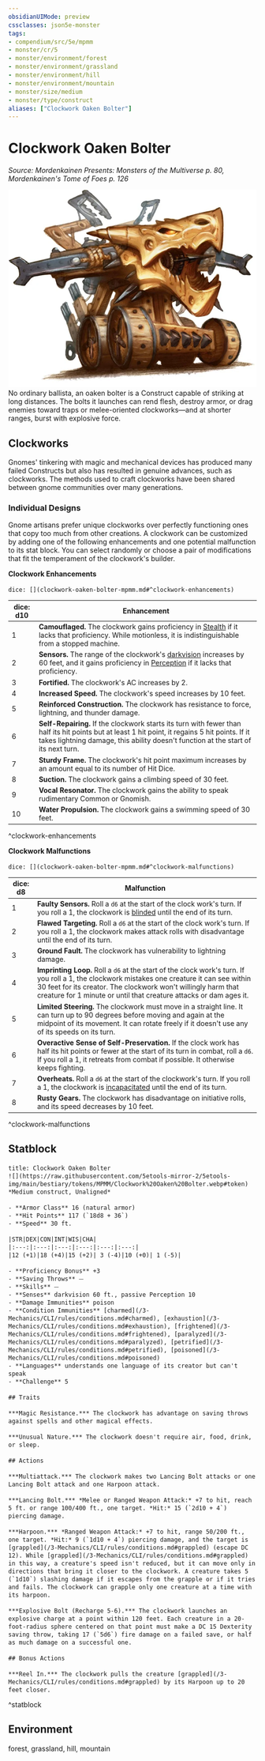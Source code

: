 ```yaml
---
obsidianUIMode: preview
cssclasses: json5e-monster
tags:
- compendium/src/5e/mpmm
- monster/cr/5
- monster/environment/forest
- monster/environment/grassland
- monster/environment/hill
- monster/environment/mountain
- monster/size/medium
- monster/type/construct
aliases: ["Clockwork Oaken Bolter"]
---
```

# Clockwork Oaken Bolter
*Source: Mordenkainen Presents: Monsters of the Multiverse p. 80, Mordenkainen's Tome of Foes p. 126*  

![](https://raw.githubusercontent.com/5etools-mirror-2/5etools-img/main/bestiary/MPMM/Clockwork%20Oaken%20Bolter.webp#right)  
No ordinary ballista, an oaken bolter is a Construct capable of striking at long distances. The bolts it launches can rend flesh, destroy armor, or drag enemies toward traps or melee-oriented clockworks—and at shorter ranges, burst with explosive force.

## Clockworks

Gnomes' tinkering with magic and mechanical devices has produced many failed Constructs but also has resulted in genuine advances, such as clockworks. The methods used to craft clockworks have been shared between gnome communities over many generations.

### Individual Designs

Gnome artisans prefer unique clockworks over perfectly functioning ones that copy too much from other creations. A clockwork can be customized by adding one of the following enhancements and one potential malfunction to its stat block. You can select randomly or choose a pair of modifications that fit the temperament of the clockwork's builder.

**Clockwork Enhancements**

`dice: [](clockwork-oaken-bolter-mpmm.md#^clockwork-enhancements)`

| dice: d10 | Enhancement |
|-----------|-------------|
| 1 | **Camouflaged.** The clockwork gains proficiency in [Stealth](/3-Mechanics/CLI/rules/skills.md#Stealth) if it lacks that proficiency. While motionless, it is indistinguishable from a stopped machine. |
| 2 | **Sensors.** The range of the clockwork's [darkvision](/3-Mechanics/CLI/rules/senses.md#darkvision) increases by 60 feet, and it gains proficiency in [Perception](/3-Mechanics/CLI/rules/skills.md#Perception) if it lacks that proficiency. |
| 3 | **Fortified.** The clockwork's AC increases by 2. |
| 4 | **Increased Speed.** The clockwork's speed increases by 10 feet. |
| 5 | **Reinforced Construction.** The clockwork has resistance to force, lightning, and thunder damage. |
| 6 | **Self-Repairing.** If the clockwork starts its turn with fewer than half its hit points but at least 1 hit point, it regains 5 hit points. If it takes lightning damage, this ability doesn't function at the start of its next turn. |
| 7 | **Sturdy Frame.** The clockwork's hit point maximum increases by an amount equal to its number of Hit Dice. |
| 8 | **Suction.** The clockwork gains a climbing speed of 30 feet. |
| 9 | **Vocal Resonator.** The clockwork gains the ability to speak rudimentary Common or Gnomish. |
| 10 | **Water Propulsion.** The clockwork gains a swimming speed of 30 feet. |
^clockwork-enhancements

**Clockwork Malfunctions**

`dice: [](clockwork-oaken-bolter-mpmm.md#^clockwork-malfunctions)`

| dice: d8 | Malfunction |
|----------|-------------|
| 1 | **Faulty Sensors.** Roll a `d6` at the start of the clock work's turn. If you roll a 1, the clockwork is [blinded](/3-Mechanics/CLI/rules/conditions.md#blinded) until the end of its turn. |
| 2 | **Flawed Targeting.** Roll a `d6` at the start of the clock work's turn. If you roll a 1, the clockwork makes attack rolls with disadvantage until the end of its turn. |
| 3 | **Ground Fault.** The clockwork has vulnerability to lightning damage. |
| 4 | **Imprinting Loop.** Roll a `d6` at the start of the clock work's turn. If you roll a 1, the clockwork mistakes one creature it can see within 30 feet for its creator. The clockwork won't willingly harm that creature for 1 minute or until that creature attacks or dam ages it. |
| 5 | **Limited Steering.** The clockwork must move in a straight line. It can turn up to 90 degrees before moving and again at the midpoint of its movement. It can rotate freely if it doesn't use any of its speeds on its turn. |
| 6 | **Overactive Sense of Self-Preservation.** If the clock work has half its hit points or fewer at the start of its turn in combat, roll a `d6`. If you roll a 1, it retreats from combat if possible. It otherwise keeps fighting. |
| 7 | **Overheats.** Roll a `d6` at the start of the clockwork's turn. If you roll a 1, the clockwork is [incapacitated](/3-Mechanics/CLI/rules/conditions.md#incapacitated) until the end of its turn. |
| 8 | **Rusty Gears.** The clockwork has disadvantage on initiative rolls, and its speed decreases by 10 feet. |
^clockwork-malfunctions


## Statblock

```ad-statblock
title: Clockwork Oaken Bolter
![](https://raw.githubusercontent.com/5etools-mirror-2/5etools-img/main/bestiary/tokens/MPMM/Clockwork%20Oaken%20Bolter.webp#token)
*Medium construct, Unaligned*

- **Armor Class** 16 (natural armor)
- **Hit Points** 117 (`18d8 + 36`) 
- **Speed** 30 ft.

|STR|DEX|CON|INT|WIS|CHA|
|:---:|:---:|:---:|:---:|:---:|:---:|
|12 (+1)|18 (+4)|15 (+2)| 3 (-4)|10 (+0)| 1 (-5)|

- **Proficiency Bonus** +3
- **Saving Throws** ⏤
- **Skills** ⏤
- **Senses** darkvision 60 ft., passive Perception 10
- **Damage Immunities** poison
- **Condition Immunities** [charmed](/3-Mechanics/CLI/rules/conditions.md#charmed), [exhaustion](/3-Mechanics/CLI/rules/conditions.md#exhaustion), [frightened](/3-Mechanics/CLI/rules/conditions.md#frightened), [paralyzed](/3-Mechanics/CLI/rules/conditions.md#paralyzed), [petrified](/3-Mechanics/CLI/rules/conditions.md#petrified), [poisoned](/3-Mechanics/CLI/rules/conditions.md#poisoned)
- **Languages** understands one language of its creator but can't speak
- **Challenge** 5

## Traits

***Magic Resistance.*** The clockwork has advantage on saving throws against spells and other magical effects.

***Unusual Nature.*** The clockwork doesn't require air, food, drink, or sleep.

## Actions

***Multiattack.*** The clockwork makes two Lancing Bolt attacks or one Lancing Bolt attack and one Harpoon attack.

***Lancing Bolt.*** *Melee or Ranged Weapon Attack:* +7 to hit, reach 5 ft. or range 100/400 ft., one target. *Hit:* 15 (`2d10 + 4`) piercing damage.

***Harpoon.*** *Ranged Weapon Attack:* +7 to hit, range 50/200 ft., one target. *Hit:* 9 (`1d10 + 4`) piercing damage, and the target is [grappled](/3-Mechanics/CLI/rules/conditions.md#grappled) (escape DC 12). While [grappled](/3-Mechanics/CLI/rules/conditions.md#grappled) in this way, a creature's speed isn't reduced, but it can move only in directions that bring it closer to the clockwork. A creature takes 5 (`1d10`) slashing damage if it escapes from the grapple or if it tries and fails. The clockwork can grapple only one creature at a time with its harpoon.

***Explosive Bolt (Recharge 5-6).*** The clockwork launches an explosive charge at a point within 120 feet. Each creature in a 20-foot-radius sphere centered on that point must make a DC 15 Dexterity saving throw, taking 17 (`5d6`) fire damage on a failed save, or half as much damage on a successful one.

## Bonus Actions

***Reel In.*** The clockwork pulls the creature [grappled](/3-Mechanics/CLI/rules/conditions.md#grappled) by its Harpoon up to 20 feet closer.
```
^statblock

## Environment

forest, grassland, hill, mountain